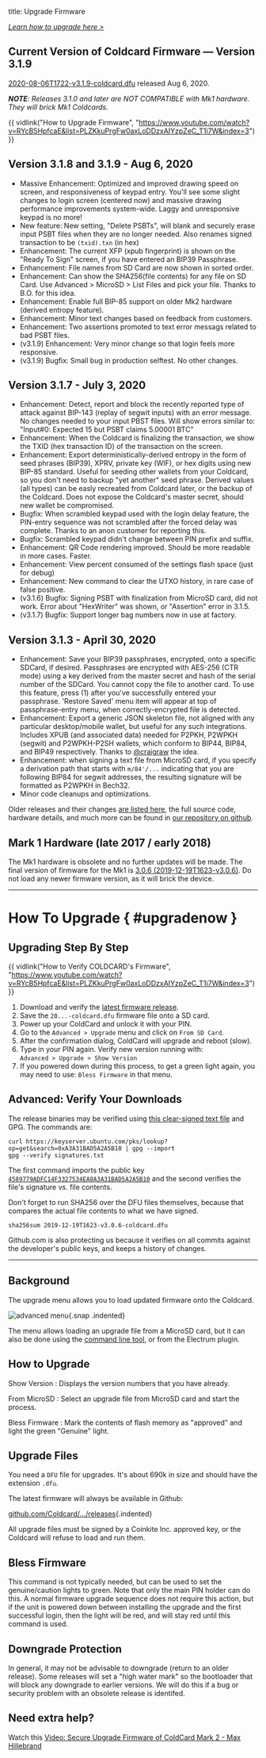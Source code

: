 title: Upgrade Firmware

<em><a href="#upgradenow" >Learn how to upgrade here ></a></em>

## Current Version of Coldcard Firmware &mdash; Version 3.1.9

[2020-08-06T1722-v3.1.9-coldcard.dfu](https://github.com/Coldcard/firmware/raw/master/releases/2020-08-06T1722-v3.1.9-coldcard.dfu) released Aug 6, 2020.

_**NOTE**: Releases 3.1.0 and later are NOT COMPATIBLE with Mk1 hardware. They will brick Mk1 Coldcards._

{{ vidlink("How to Upgrade Firmware", "https://www.youtube.com/watch?v=RYcB5HpfcaE&list=PLZKkuPrgFw0axLoDDzxAIYzpZeC_T1i7W&index=3") }}

## Version 3.1.8 and 3.1.9 - Aug 6, 2020

- Massive Enhancement: Optimized and improved drawing speed on screen, and responsiveness of keypad 
  entry. You'll see some slight changes to login screen (centered now) and massive drawing
  performance improvements system-wide. Laggy and unresponsive keypad is no more!
- New feature: New setting, "Delete PSBTs", will blank and securely erase input PSBT files
  when they are no longer needed. Also renames signed transaction to be `(txid).txn` (in hex)
- Enhancement: The current XFP (xpub fingerprint) is shown on the "Ready To Sign" screen,
  if you have entered an BIP39 Passphrase.
- Enhancement: File names from SD Card are now shown in sorted order.
- Enhancement: Can show the SHA256(file contents) for any file on SD Card. Use
  Advanced > MicroSD > List Files and pick your file. Thanks to B.O. for this idea.
- Enhancement: Enable full BIP-85 support on older Mk2 hardware (derived entropy feature).
- Enhancement: Minor text changes based on feedback from customers.
- Enhancement: Two assertions promoted to text error messags related to bad PSBT files.
- (v3.1.9) Enhancement: Very minor change so that login feels more responsive.
- (v3.1.9) Bugfix: Small bug in production selftest. No other changes.

## Version 3.1.7 - July 3, 2020

- Enhancement: Detect, report and block the recently reported type of attack
  against BIP-143 (replay of segwit inputs) with an error message. No changes
  needed to your input PBST files. Will show errors similar to:
  "Input#0: Expected 15 but PSBT claims 5.00001 BTC"
- Enhancement: When the Coldcard is finalizing the transaction, we show the TXID (hex
  transaction ID) of the transaction on the screen. 
- Enhancement: Export deterministically-derived entropy in the form of
  seed phrases (BIP39), XPRV, private key (WIF), or hex digits using new BIP-85 standard.
  Useful for seeding other wallets from your Coldcard, so you don't need to backup
  "yet another" seed phrase. Derived values (all types) can be easly recreated from
  Coldcard later, or the backup of the Coldcard. Does not expose the Coldcard's master
  secret, should new wallet be compromised.
- Bugfix: When scrambled keypad used with the login delay feature, the PIN-entry sequence
  was not scrambled after the forced delay was complete. Thanks to an anon customer
  for reporting this.
- Bugfix: Scrambled keypad didn't change between PIN prefix and suffix.
- Enhancement: QR Code rendering improved. Should be more readable in more cases. Faster.
- Enhancement: View percent consumed of the settings flash space (just for debug)
- Enhancement: New command to clear the UTXO history, in rare case of false positive.
- (v3.1.6) Bugfix: Signing PSBT with finalization from MicroSD card, did not work. Error about
  "HexWriter" was shown, or "Assertion" error in 3.1.5.
- (v3.1.7) Bugfix: Support longer bag numbers now in use at factory.

## Version 3.1.3 - April 30, 2020

- Enhancement: Save your BIP39 passphrases, encrypted, onto a specific SDCard, if desired.
  Passphrases are encrypted with AES-256 (CTR mode) using a key derived from the master
  secret and hash of the serial number of the SDCard. You cannot copy the file to
  another card. To use this feature, press (1) after you've successfully entered your
  passphrase. 'Restore Saved' menu item will appear at top of passphrase-entry menu,
  when correctly-encrypted file is detected.
- Enhancement: Export a generic JSON skeleton file, not aligned with any particular
  desktop/mobile wallet, but useful for any such integrations. Includes XPUB (and
  associated data) needed for P2PKH, P2WPKH (segwit) and P2WPKH-P2SH wallets, which
  conform to BIP44, BIP84, and BIP49 respectively.
  Thanks to [@craigraw](https://twitter.com/craigraw) the idea.
- Enhancement: when signing a text file from MicroSD card, if you specify a derivation
  path that starts with `m/84'/...` indicating that you are following BIP84 for
  segwit addresses, the resulting signature will be formatted as P2WPKH in Bech32.
- Minor code cleanups and optimizations.


Older releases and their changes [are listed here](version-history),
the full source code, hardware details, and much more can be found
in [our repository on github](https://github.com/Coldcard/firmware/tree/master/releases).

## Mark 1 Hardware (late 2017 / early 2018)

The Mk1 hardware is obsolete and no further updates will be made. The final
version of firmware for the Mk1 is
[3.0.6 (2019-12-19T1623-v3.0.6)](https://github.com/Coldcard/firmware/raw/master/releases/2019-12-19T1623-v3.0.6-coldcard.dfu). Do not load any newer firmware version,
as it will brick the device.

---

# How To Upgrade { #upgradenow }

## Upgrading Step By Step


{{ vidlink("How to Verify COLDCARD's Firmware", "https://www.youtube.com/watch?v=RYcB5HpfcaE&list=PLZKkuPrgFw0axLoDDzxAIYzpZeC_T1i7W&index=3") }}

1. Download and verify the [latest firmware release](https://github.com/Coldcard/firmware/raw/master/releases).
2. Save the `20...-coldcard.dfu` firmware file onto a SD card.
4. Power up your ColdCard and unlock it with your PIN.
5. Go to the `Advanced > Upgrade` menu and click on `From SD Card`. 
6. After the confirmation dialog, ColdCard will upgrade and reboot (slow).
7. Type in your PIN again. Verify new version running with:<br>
   `Advanced > Upgrade > Show Version`
8. If you powered down during this process, to get a green light again,
   you may need to use: `Bless Firmware` in that menu.


## Advanced: Verify Your Downloads

The release binaries may be verified using
[this clear-signed text file](https://raw.githubusercontent.com/Coldcard/firmware/master/releases/signatures.txt)
and GPG. The commands are:

    curl https://keyserver.ubuntu.com/pks/lookup?op=get&search=0xA3A31BAD5A2A5B10 | gpg --import
    gpg --verify signatures.txt

The first command imports the public key [`4589779ADFC14F3327534EA8A3A31BAD5A2A5B10`](https://keyserver.ubuntu.com/pks/lookup?op=get&search=0xA3A31BAD5A2A5B10) and the second verifies the file's
signature vs. file contents.

Don't forget to run SHA256 over the DFU files themselves, because that compares
the actual file contents to what we have signed.

    sha256sum 2019-12-19T1623-v3.0.6-coldcard.dfu

Github.com is also protecting us because it verifies on all commits
against the developer's public keys, and keeps a history of changes.


---

## Background

The upgrade menu allows you to load updated firmware onto the Coldcard.

![advanced menu](img/snap-upgrade.png){.snap .indented}

The menu allows loading an upgrade file from a MicroSD card, but it can 
also be done using the [command line tool](cli), or from the Electrum plugin.

## How to Upgrade

Show Version
: Displays the version numbers that you have already.

From MicroSD
: Select an upgrade file from MicroSD card and start the process.

Bless Firmware
: Mark the contents of flash memory as "approved" and light the green "Genuine" light.

## Upgrade Files

You need a `DFU` file for upgrades. It's about 690k in size and should have the
extension `.dfu`.

The latest firmware will always be available in Github:

[github.com/Coldcard/.../releases]({{RELEASES}}){.indented}

All upgrade files must be signed by a Coinkite Inc. approved key, or
the Coldcard will refuse to load and run them.

## Bless Firmware

This command is not typically needed, but can be used to set the
genuine/caution lights to green. Note that only the main PIN holder
can do this. A normal firmware upgrade sequence does not require
this action, but if the unit is powered down between installing the
upgrade and the first successful login, then the light will be red,
and will stay red until this command is used.

## Downgrade Protection

In general, it may not be advisable to downgrade (return to an older
release). Some releases will set a "high water mark" so the bootloader
that will block any downgrade to earlier versions. We will do this
if a bug or security problem with an obsolete release is identifed.

## Need extra help?

Watch this [Video: Secure Upgrade Firmware of ColdCard Mark 2 - Max Hillebrand](https://www.youtube.com/watch?v=JCZzugnfQPs)

